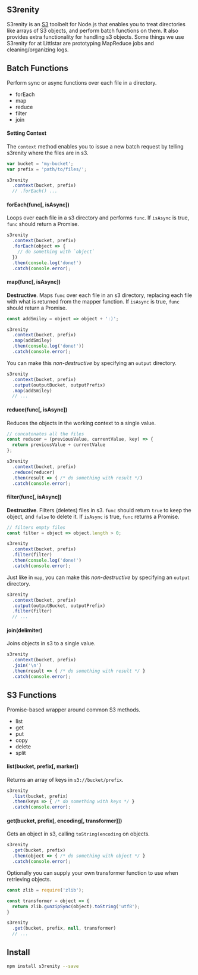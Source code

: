 ## S3renity
S3renity is an [S3](https://aws.amazon.com/s3/) toolbelt for Node.js that enables you to treat directories like arrays of S3 objects, and perform batch functions on them. It also provides extra functionality for handling s3 objects. Some things we use S3renity for at Littlstar are prototyping MapReduce jobs and cleaning/organizing logs.

## Batch Functions
Perform sync or async functions over each file in a directory.
- forEach
- map
- reduce
- filter
- join

#### Setting Context
The `context` method enables you to issue a new batch request by telling s3renity where the files are in s3.
```javascript
var bucket = 'my-bucket';
var prefix = 'path/to/files/';

s3renity
  .context(bucket, prefix)
  // .forEach() ...
```
#### forEach(func[, isAsync])
Loops over each file in a s3 directory and performs `func`.  If `isAsync` is true, `func` should return a Promise.
```javascript
s3renity
  .context(bucket, prefix)
  .forEach(object => {
    // do something with `object`
  })
  .then(console.log('done!')
  .catch(console.error);
```
#### map(func[, isAsync])
**Destructive**. Maps `func` over each file in an s3 directory, replacing each file with what is returned
from the mapper function. If `isAsync` is true, `func` should return a Promise. 
```javascript
const addSmiley = object => object + ':)';

s3renity
  .context(bucket, prefix)
  .map(addSmiley)
  .then(console.log('done!'))
  .catch(console.error);
```
You can make this *non-destructive* by specifying an `output` directory.
```javascript
s3renity
  .context(bucket, prefix)
  .output(outputBucket, outputPrefix)
  .map(addSmiley)
  // ...
```
#### reduce(func[, isAsync])
Reduces the objects in the working context to a single value.
```javascript
// concatonates all the files
const reducer = (previousValue, currentValue, key) => {
  return previousValue + currentValue
};

s3renity
  .context(bucket, prefix)
  .reduce(reducer)
  .then(result => { /* do something with result */)
  .catch(console.error);
```

#### filter(func[, isAsync])
**Destructive**.  Filters (deletes) files in s3. `func` should return `true` to keep the object, and `false` to delete it. If `isAsync` is true, `func` returns a Promise.
```javascript
// filters empty files
const filter = object => object.length > 0;

s3renity
  .context(bucket, prefix)
  .filter(filter)
  .then(console.log('done!')
  .catch(console.error);
```
Just like in `map`, you can make this *non-destructive* by specifying an `output` directory.
```javascript
s3renity
  .context(bucket, prefix)
  .output(outputBucket, outputPrefix)
  .filter(filter)
  // ...
```

#### join(delimiter)
Joins objects in s3 to a single value.
```javascript
s3renity
  .context(bucket, prefix)
  .join('\n')
  .then(result => { /* do something with result */ }
  .catch(console.error);
```
## S3 Functions
Promise-based wrapper around common S3 methods.
- list
- get
- put
- copy
- delete
- split

#### list(bucket, prefix[, marker])
Returns an array of keys in `s3://bucket/prefix`.
```javascript
s3renity
  .list(bucket, prefix)
  .then(keys => { /* do something with keys */ }
  .catch(console.error);
```

#### get(bucket, prefix[, encoding[, transformer]])
Gets an object in s3, calling `toString(encoding` on objects.
```javascript
s3renity
  .get(bucket, prefix)
  .then(object => { /* do something with object */ }
  .catch(console.error);
```
Optionally you can supply your own transformer function to use when retrieving objects.
```javascript
const zlib = require('zlib');

const transformer = object => {
  return zlib.gunzipSync(object).toString('utf8');
}

s3renity
  .get(bucket, prefix, null, transformer)
  // ...
```

## Install
```bash
npm install s3renity --save
```
